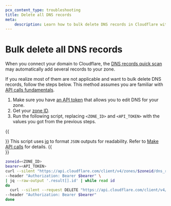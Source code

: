 ```yaml
---
pcx_content_type: troubleshooting
title: Delete all DNS records
meta:
    description: Learn how to bulk delete DNS records in Cloudflare with a script so you can start from zero instead of using the quick scan results.
---
```


# Bulk delete all DNS records

When you connect your domain to Cloudflare, the [DNS records quick scan](/dns/zone-setups/reference/dns-quick-scan/) may automatically add several records to your zone.

If you realize most of them are not applicable and want to bulk delete DNS records, follow the steps below. This method assumes you are familiar with [API calls fundamentals](/fundamentals/api/).

1. Make sure you have [an API token](/fundamentals/api/get-started/create-token/) that allows you to edit DNS for your zone.
2. Get your [zone ID](/fundamentals/setup/find-account-and-zone-ids/).
3. Run the following script, replacing `<ZONE_ID>` and `<API_TOKEN>` with the values you got from the previous steps.

{{<Aside type="warning">}}
This script uses [jq](https://jqlang.github.io/jq/) to format `JSON` outputs for readability. Refer to [Make API calls](/fundamentals/api/how-to/make-api-calls/) for details.
{{</Aside>}}

```bash
zoneid=<ZONE_ID>
bearer=<API_TOKEN>
curl --silent "https://api.cloudflare.com/client/v4/zones/$zoneid/dns_records?per_page=50000" \
--header "Authorization: Bearer $bearer" \
| jq --raw-output '.result[].id' | while read id
do
  curl --silent --request DELETE "https://api.cloudflare.com/client/v4/zones/$zoneid/dns_records/$id" \
--header "Authorization: Bearer $bearer"
done
```